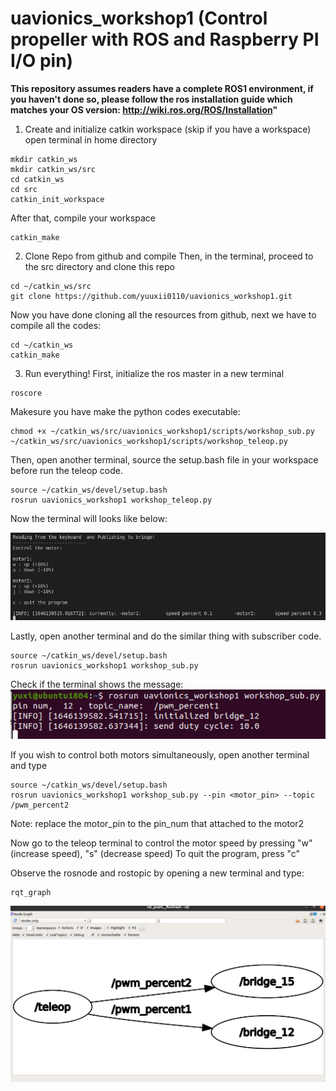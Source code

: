 # uavionics_workshop1 (Control propeller with ROS and Raspberry PI I/O pin)

__This repository assumes readers have a complete ROS1 environment, if you haven't done so, please follow the ros installation guide which matches your OS version: http://wiki.ros.org/ROS/Installation"__

1) Create and initialize catkin workspace (skip if you have a workspace)
  open terminal in home directory
  ```
  mkdir catkin_ws
  mkdir catkin_ws/src
  cd catkin_ws
  cd src
  catkin_init_workspace
  ```
  
  After that, compile your workspace
  ```
  catkin_make
  ```
  
2) Clone Repo from github and compile
  Then, in the terminal, proceed to the src directory and clone this repo
  ```
  cd ~/catkin_ws/src
  git clone https://github.com/yuuxii0110/uavionics_workshop1.git
  ```
  
  Now you have done cloning all the resources from github, next we have to compile all the codes:
  ```
  cd ~/catkin_ws
  catkin_make
  ```
  
3) Run everything!
  First, initialize the ros master in a new terminal
  ```
  roscore
  ```
  
  Makesure you have make the python codes executable:
  ```
  chmod +x ~/catkin_ws/src/uavionics_workshop1/scripts/workshop_sub.py ~/catkin_ws/src/uavionics_workshop1/scripts/workshop_teleop.py
  ```
  
  Then, open another terminal, source the setup.bash file in your workspace before run the teleop code.
  ```
  source ~/catkin_ws/devel/setup.bash
  rosrun uavionics_workshop1 workshop_teleop.py
  ```
  
  Now the terminal will looks like below:
  
  
  ![alt test](https://github.com/yuuxii0110/uavionics_workshop1/blob/main/images/teleop_terminal.png?raw=true)
  
  Lastly, open another terminal and do the similar thing with subscriber code.
  ```
  source ~/catkin_ws/devel/setup.bash
  rosrun uavionics_workshop1 workshop_sub.py
  ```
  
  Check if the terminal shows the message:
  ![alt test](https://github.com/yuuxii0110/uavionics_workshop1/blob/main/images/sub_terminal.png?raw=true)
  
  If you wish to control both motors simultaneously, open another terminal and type
  ```
  source ~/catkin_ws/devel/setup.bash
  rosrun uavionics_workshop1 workshop_sub.py --pin <motor_pin> --topic /pwm_percent2
  ```
  Note: replace the motor_pin to the pin_num that attached to the motor2
  
  Now go to the teleop terminal to control the motor speed by pressing "w" (increase speed), "s" (decrease speed)
  To quit the program, press "c"
  
  Observe the rosnode and rostopic by opening a new terminal and type:
  ```
  rqt_graph
  ```
  ![alt test](https://github.com/yuuxii0110/uavionics_workshop1/blob/main/images/rosgraph2.png?raw=true)
  
  
  
 
  

  

